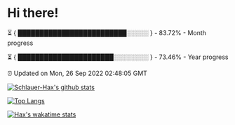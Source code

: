 # Hi there!

⏳ { █████████████████████████░░░░░ } - 83.72% - Month progress

⏳ { ██████████████████████░░░░░░░░ } - 73.46% - Year progress

⏰ Updated on Mon, 26 Sep 2022 02:48:05 GMT


[![Schlauer-Hax's github stats](https://github-readme-stats.vercel.app/api?username=Schlauer-Hax&show_icons=true&theme=dark&count_private=true)](https://github.com/Schlauer-Hax)


[![Top Langs](https://github-readme-stats.vercel.app/api/top-langs/?username=Schlauer-Hax&layout=compact&theme=dark)](https://github.com/Schlauer-Hax?tab=repositories)


[![Hax's wakatime stats](https://github-readme-stats.vercel.app/api/wakatime?username=Hax&theme=dark)](https://wakatime.com/@Hax)

